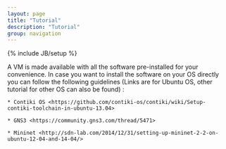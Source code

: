 ```yaml
---
layout: page
title: "Tutorial"
description: "Tutorial"
group: navigation
---
```

{% include JB/setup %}

A VM is made available with all the software pre-installed for your convenience. 
In case you want to install the software on your OS directly you can follow the following guidelines (Links are for Ubuntu OS, other tutorial for other OS can also be found) :

    * Contiki OS <https://github.com/contiki-os/contiki/wiki/Setup-contiki-toolchain-in-ubuntu-13.04>

    * GNS3 <https://community.gns3.com/thread/5471>

    * Mininet <http://sdn-lab.com/2014/12/31/setting-up-mininet-2-2-on-ubuntu-12-04-and-14-04/>


